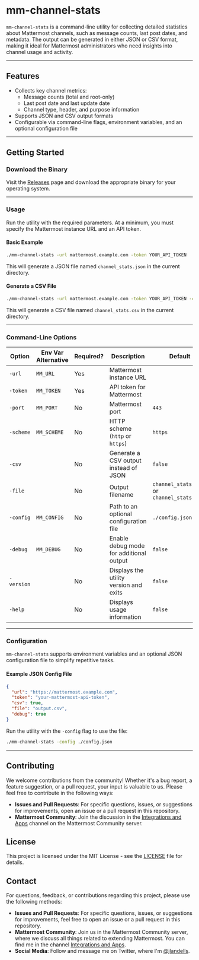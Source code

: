 # mm-channel-stats

`mm-channel-stats` is a command-line utility for collecting detailed statistics about Mattermost channels, such as message counts, last post dates, and metadata. The output can be generated in either JSON or CSV format, making it ideal for Mattermost administrators who need insights into channel usage and activity.

---

## Features

- Collects key channel metrics:
  - Message counts (total and root-only)
  - Last post date and last update date
  - Channel type, header, and purpose information
- Supports JSON and CSV output formats
- Configurable via command-line flags, environment variables, and an optional configuration file

---

## Getting Started

### **Download the Binary**

Visit the [Releases](https://github.com/jlandells/mm-channel-stats/releases) page and download the appropriate binary for your operating system.

---

### **Usage**

Run the utility with the required parameters. At a minimum, you must specify the Mattermost instance URL and an API token.

#### **Basic Example**
```bash
./mm-channel-stats -url mattermost.example.com -token YOUR_API_TOKEN
```

This will generate a JSON file named `channel_stats.json` in the current directory.

#### **Generate a CSV File**
```bash
./mm-channel-stats -url mattermost.example.com -token YOUR_API_TOKEN -csv -file=channel_stats.csv
```

This will generate a CSV file named `channel_stats.csv` in the current directory.

---

### **Command-Line Options**

| **Option**       | **Env Var Alternative** | **Required?** | **Description**                                     | **Default**          |
|-------------------|-------------------------|---------------|-----------------------------------------------------|----------------------|
| `-url`           | `MM_URL`                | Yes           | Mattermost instance URL                             |                      |
| `-token`         | `MM_TOKEN`              | Yes           | API token for Mattermost                           |                      |
| `-port`          | `MM_PORT`               | No            | Mattermost port                                    | `443`                |
| `-scheme`        | `MM_SCHEME`             | No            | HTTP scheme (`http` or `https`)                    | `https`              |
| `-csv`           |                         | No            | Generate a CSV output instead of JSON              | `false`              |
| `-file`          |                         | No            | Output filename                                    | `channel_stats.json` or `channel_stats.csv` |
| `-config`        | `MM_CONFIG`             | No            | Path to an optional configuration file             | `./config.json`      |
| `-debug`         | `MM_DEBUG`              | No            | Enable debug mode for additional output            | `false`              |
| `-version`       |                         | No            | Displays the utility version and exits             | `false`              |
| `-help`          |                         | No            | Displays usage information                         | `false`              |

---

### **Configuration**

`mm-channel-stats` supports environment variables and an optional JSON configuration file to simplify repetitive tasks.

#### **Example JSON Config File**
```json
{
  "url": "https://mattermost.example.com",
  "token": "your-mattermost-api-token",
  "csv": true,
  "file": "output.csv",
  "debug": true
}
```

Run the utility with the `-config` flag to use the file:
```bash
./mm-channel-stats -config ./config.json
```

---

## Contributing

We welcome contributions from the community! Whether it's a bug report, a feature suggestion, or a pull request, your input is valuable to us. Please feel free to contribute in the following ways:
- **Issues and Pull Requests**: For specific questions, issues, or suggestions for improvements, open an issue or a pull request in this repository.
- **Mattermost Community**: Join the discussion in the [Integrations and Apps](https://community.mattermost.com/core/channels/integrations) channel on the Mattermost Community server.

## License

This project is licensed under the MIT License - see the [LICENSE](LICENSE) file for details.

## Contact

For questions, feedback, or contributions regarding this project, please use the following methods:
- **Issues and Pull Requests**: For specific questions, issues, or suggestions for improvements, feel free to open an issue or a pull request in this repository.
- **Mattermost Community**: Join us in the Mattermost Community server, where we discuss all things related to extending Mattermost. You can find me in the channel [Integrations and Apps](https://community.mattermost.com/core/channels/integrations).
- **Social Media**: Follow and message me on Twitter, where I'm [@jlandells](https://twitter.com/jlandells).
